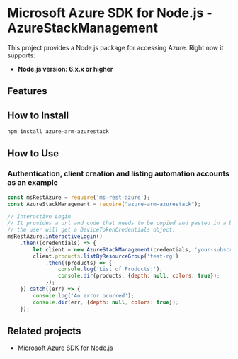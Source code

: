# Microsoft Azure SDK for Node.js - AzureStackManagement

This project provides a Node.js package for accessing Azure. Right now it supports:
- **Node.js version: 6.x.x or higher**

## Features


## How to Install

```bash
npm install azure-arm-azurestack
```

## How to Use

### Authentication, client creation and listing automation accounts as an example

```javascript
const msRestAzure = require('ms-rest-azure');
const AzureStackManagement = require("azure-arm-azurestack");

// Interactive Login
// It provides a url and code that needs to be copied and pasted in a browser and authenticated over there. If successful, 
// the user will get a DeviceTokenCredentials object.
msRestAzure.interactiveLogin()
    .then((credentials) => {
        let client = new AzureStackManagement(credentials, 'your-subscription-id');
        client.products.listByResourceGroup('test-rg')
            .then((products) => {
                console.log('List of Products:');
                console.dir(products, {depth: null, colors: true});
            });
    }).catch((err) => {
        console.log('An error ocurred');
        console.dir(err, {depth: null, colors: true});
    });
```

## Related projects

- [Microsoft Azure SDK for Node.js](https://github.com/Azure/azure-sdk-for-node)